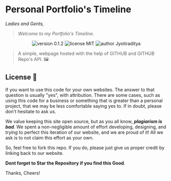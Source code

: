 # Personal Portfolio's Timeline
<p><em>
Ladies and Gents, 

>Welcome to my Portfolio's Timeline. 
</em></p>

<p align="center">
    <img src="https://img.shields.io/badge/version-0.1.2-yellowgreen" alt="version 0.1.2"/>
    <img src="https://img.shields.io/badge/license-MIT-brightgreen" alt="license MIT"/>
    <img src="https://img.shields.io/badge/author-JYOTIRADITYA-orange" alt="author Jyotiraditya"/>
</p>

> A simple, webpage hosted with the help of GITHUB and GITHUB Repo's API. 🖼️

## License 📜

If you want to use this code for your own websites. The answer to that question is usually "yes", with attribution. There are some cases, such as using this code for a business or something that is greater than a personal project, that we may be less comfortable saying yes to. If in doubt, please don't hesitate to ask us.

We value keeping this site open source, but as you all know, _**plagiarism is bad**_. We spent a non-negligible amount of effort developing, designing, and trying to perfect this iteration of our website, and we are proud of it! All we ask is to not claim this effort as your own.

So, feel free to fork this repo. If you do, please just give us proper credit by linking back to our website. 

**Dont forget to Star the Repository if you find this Good**. 

Thanks, Cheers!